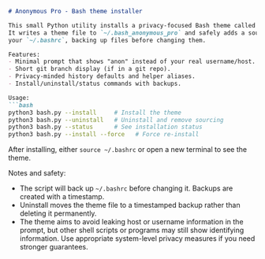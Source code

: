 ```markdown
# Anonymous Pro - Bash theme installer

This small Python utility installs a privacy-focused Bash theme called "Anonymous Pro".
It writes a theme file to `~/.bash_anonymous_pro` and safely adds a sourcing block to
your `~/.bashrc`, backing up files before changing them.

Features:
- Minimal prompt that shows "anon" instead of your real username/host.
- Short git branch display (if in a git repo).
- Privacy-minded history defaults and helper aliases.
- Install/uninstall/status commands with backups.

Usage:
```bash
python3 bash.py --install     # Install the theme
python3 bash.py --uninstall   # Uninstall and remove sourcing
python3 bash.py --status      # See installation status
python3 bash.py --install --force   # Force re-install
```

After installing, either `source ~/.bashrc` or open a new terminal to see the theme.

Notes and safety:
- The script will back up `~/.bashrc` before changing it. Backups are created with a timestamp.
- Uninstall moves the theme file to a timestamped backup rather than deleting it permanently.
- The theme aims to avoid leaking host or username information in the prompt, but other shell
  scripts or programs may still show identifying information. Use appropriate system-level
  privacy measures if you need stronger guarantees.
```
